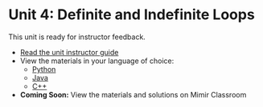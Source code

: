 # Unit 4: Definite and Indefinite Loops

This unit is ready for instructor feedback.

- [Read the unit instructor guide](/unit4/guide.md)
- View the materials in your language of choice:
    - [Python](/unit4/python)
    - [Java](/unit4/java)
    - [C++](/unit4/cpp)
- **Coming Soon:** View the materials and solutions on Mimir Classroom
